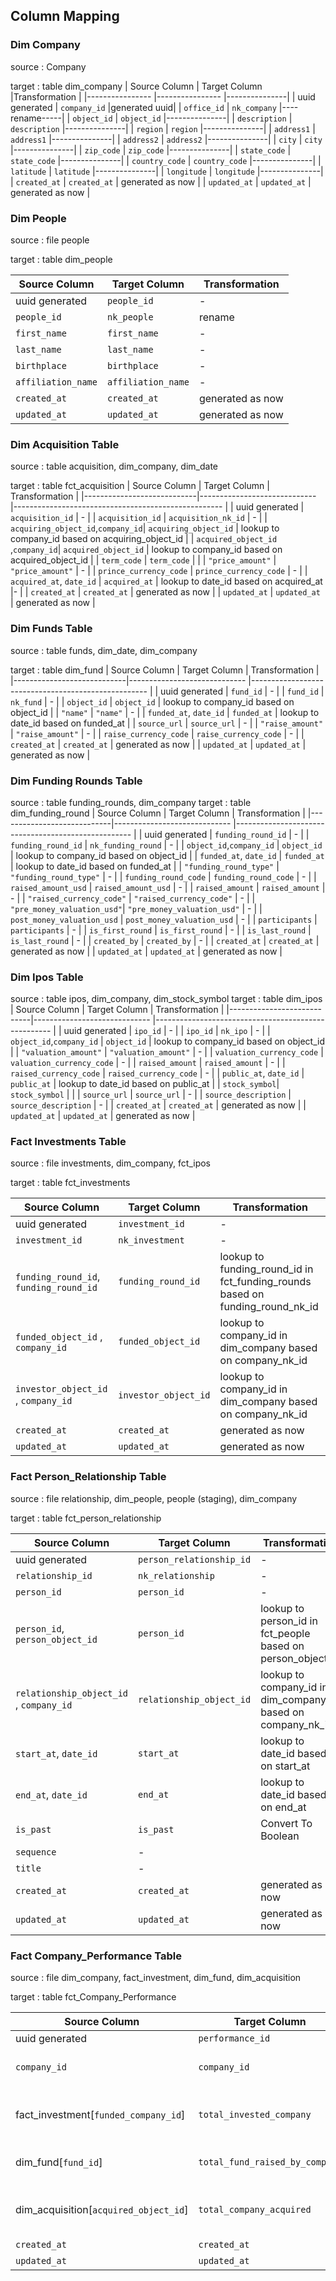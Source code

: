 
## Column Mapping

### Dim Company
source : Company

target : table dim_company
| Source Column   | Target Column   |Transformation |
|---------------- |---------------- |---------------|
| uuid generated  | `company_id`    |generated  uuid|
| `office_id`     | `nk_company` |----rename-----|
| `object_id`     | `object_id`     |---------------|
| `description`   | `description`   |---------------|
| `region`        | `region`        |---------------|
| `address1`      | `address1`      |---------------|
| `address2`      | `address2`      |---------------|
| `city`          | `city`          |---------------|
| `zip_code`      | `zip_code`      |---------------|
| `state_code`    | `state_code`    |---------------|
| `country_code`  | `country_code`  |---------------|
| `latitude`      | `latitude`      |---------------|
| `longitude`     | `longitude`     |---------------|
| `created_at`               | `created_at`                     |  generated as now                                                  |
| `updated_at`               | `updated_at`                     | generated as now                                                  |



### Dim People
source : file people

target : table dim_people

| Source Column                 | Target Column      | Transformation                                                   |
|--------------------------------|-------------------|-----------------------------------------------------------------|
| uuid generated             | `people_id`                     | -                                                     |
| `people_id`            | `nk_people`                  | rename                                                     |
| `first_name`            | `first_name`                  | -                                                     |
| `last_name`            | `last_name`                  | -                                                     |
| `birthplace`            | `birthplace`                  | -                                                     |
| `affiliation_name`            | `affiliation_name`                  | -                                                     |
| `created_at`               | `created_at`                     |  generated as now                                                  |
| `updated_at`               | `updated_at`                     | generated as now                                                  |

### Dim Acquisition Table
source : table acquisition, dim_company, dim_date

target : table fct_acquisition
| Source Column              | Target Column                | Transformation                                      |
|----------------------------|----------------------------- |---------------------------------------------------- |
| uuid generated             | `acquisition_id`             | -                                                   |
| `acquisition_id`           | `acquisition_nk_id`          | -                                                   |
| `acquiring_object_id`,`company_id`| `acquiring_object_id`  | lookup to company_id based on acquiring_object_id  |
| `acquired_object_id` ,`company_id`| `acquired_object_id`   | lookup to company_id based on acquired_object_id   |
| `term_code`         | `term_code`         |          |
| `"price_amount"`                  | `"price_amount"`       | -                                                  |
| `prince_currency_code`            | `prince_currency_code` | -                                                  |
| `acquired_at`, `date_id`          | `acquired_at`          | lookup to date_id based on acquired_at             |-                                                  |
| `created_at`               | `created_at`                     |  generated as now                                                  |
| `updated_at`               | `updated_at`                     | generated as now                                                  |

### Dim Funds Table
source : table funds, dim_date, dim_company

target : table dim_fund
| Source Column              | Target Column                | Transformation                                      |
|----------------------------|----------------------------- |---------------------------------------------------- |
| uuid generated             | `fund_id`             | -                                                   |
| `fund_id`                  | `nk_fund`          | -                                                   |
| `object_id`                | `object_id`           | lookup to company_id based on object_id             |
| `"name"`                   | `"name"`              | -                                                  |
| `funded_at`, `date_id`     | `funded_at`           | lookup to date_id based on funded_at               |
| `source_url`               | `source_url`          | -                                                  |
| `"raise_amount"`           | `"raise_amount"`      | -                                                  |
| `raise_currency_code`      | `raise_currency_code` | -                                                  |
| `created_at`               | `created_at`                     |  generated as now                                                  |
| `updated_at`               | `updated_at`                     | generated as now                                                  |


### Dim Funding Rounds Table
source : table funding_rounds, dim_company
target : table dim_funding_round
| Source Column              | Target Column                | Transformation                                      |
|----------------------------|----------------------------- |---------------------------------------------------- |
| uuid generated             | `funding_round_id`               | -                                                     |
| `funding_round_id`         | `nk_funding_round`            | -                                                     |
| `object_id`,`company_id`   | `object_id`                      | lookup to company_id based on object_id               |
| `funded_at`, `date_id`     | `funded_at`                      | lookup to date_id based on funded_at                  |
| `"funding_round_type"`     | `"funding_round_type"`           | -                                                     |
| `funding_round_code`       | `funding_round_code`             | -                                                     |
| `raised_amount_usd`        | `raised_amount_usd`              | - |
| `raised_amount`            | `raised_amount`                  | - |
| `"raised_currency_code"`   | `"raised_currency_code"`         | - |
| `"pre_money_valuation_usd"`| `"pre_money_valuation_usd"`      | - |
| `post_money_valuation_usd` | `post_money_valuation_usd`       | - |
| `participants`             | `participants`                   | - |
| `is_first_round`           | `is_first_round`                 | - |
| `is_last_round`            | `is_last_round`                  | - |
| `created_by`               | `created_by`                     | -                                                  |
| `created_at`               | `created_at`                     |  generated as now                                                  |
| `updated_at`               | `updated_at`                     | generated as now                                                  |


### Dim Ipos Table
source : table ipos, dim_company, dim_stock_symbol
target : table dim_ipos
| Source Column              | Target Column                | Transformation                                      |
|----------------------------|----------------------------- |---------------------------------------------------- |
| uuid generated             | `ipo_id`                     | -                                                     |
| `ipo_id`                   | `nk_ipo`                  | -                                                     |
| `object_id`,`company_id`   | `object_id`                  | lookup to company_id based on object_id               |
| `"valuation_amount"`       | `"valuation_amount"`         | -                                                     |
| `valuation_currency_code`  | `valuation_currency_code`    | -                                  |
| `raised_amount`            | `raised_amount`              | - |
| `raised_currency_code`     | `raised_currency_code`       | - |
| `public_at`, `date_id`     | `public_at`                  | lookup to date_id based on public_at                  |
| `stock_symbol`| `stock_symbol`          |          |
| `source_url`               | `source_url`                     | -                                                  |
| `source_description`       | `source_description`             | -                                                  |
| `created_at`               | `created_at`                     |  generated as now                                                  |
| `updated_at`               | `updated_at`                     | generated as now                                                  |


### Fact Investments Table
source : file investments, dim_company, fct_ipos

target : table fct_investments

| Source Column                 | Target Column      | Transformation                                                   |
|--------------------------------|-------------------|-----------------------------------------------------------------|
| uuid generated             | `investment_id`                     | -                                                     |
| `investment_id`            | `nk_investment`                  | -                                                     |
| `funding_round_id`, `funding_round_id`| `funding_round_id`|lookup to funding_round_id in fct_funding_rounds based on funding_round_nk_id|
| `funded_object_id` , `company_id`            | `funded_object_id` | lookup to company_id in dim_company based on company_nk_id |
| `investor_object_id` , `company_id`            | `investor_object_id` | lookup to company_id in dim_company based on company_nk_id |
| `created_at`               | `created_at`                     |  generated as now                                                  |
| `updated_at`               | `updated_at`                     | generated as now                                                  |


### Fact Person_Relationship Table
source : file relationship, dim_people, people (staging), dim_company

target : table fct_person_relationship

| Source Column                 | Target Column      | Transformation                                                   |
|--------------------------------|-------------------|-----------------------------------------------------------------|
| uuid generated             | `person_relationship_id`                     | -                                                     |
| `relationship_id`            | `nk_relationship`                  | -                                                     |
| `person_id`            | `person_id`                  | -                                                     |
| `person_id`, `person_object_id`| `person_id`|lookup to person_id in fct_people based on person_object_id|
| `relationship_object_id` , `company_id`            | `relationship_object_id` | lookup to company_id in dim_company based on company_nk_id |
| `start_at`, `date_id`          | `start_at`          | lookup to date_id based on start_at             |
| `end_at`, `date_id`          | `end_at`          | lookup to date_id based on end_at             |
| `is_past`            | `is_past`                  | Convert To Boolean                                                    |
`sequence`                  | -                                             |
`title`                  | -                                                 |
| `created_at`               | `created_at`                     |  generated as now                                                  |
| `updated_at`               | `updated_at`                     | generated as now                                                  |



### Fact Company_Performance Table
source : file dim_company, fact_investment, dim_fund, dim_acquisition

target : table fct_Company_Performance

| Source Column                 | Target Column      | Transformation                                                   |
|--------------------------------|-------------------|-----------------------------------------------------------------|
| uuid generated             | `performance_id`                     | -                                                     |
| `company_id`            | `company_id`                  | lookup to company_id in dim_company                                                     |
| fact_investment[`funded_company_id`]            | `total_invested_company`                  | count funded_company_id group by company_id                                                      |
| dim_fund[`fund_id`]            | `total_fund_raised_by_company`                  | count fund_id group by company_id                                                      |
| dim_acquisition[`acquired_object_id`]            | `total_company_acquired`                  | count acquired_object_id group by company_id                                                      |
| `created_at`               | `created_at`                     |  generated as now                                                  |
| `updated_at`               | `updated_at`                     | generated as now                                                  |